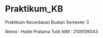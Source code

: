 # Praktikum_KB
Praktikum Kecerdasan Buatan Semester 3

*Nama* : Hadie Pratama Tulili
*NIM* : 2109106043

